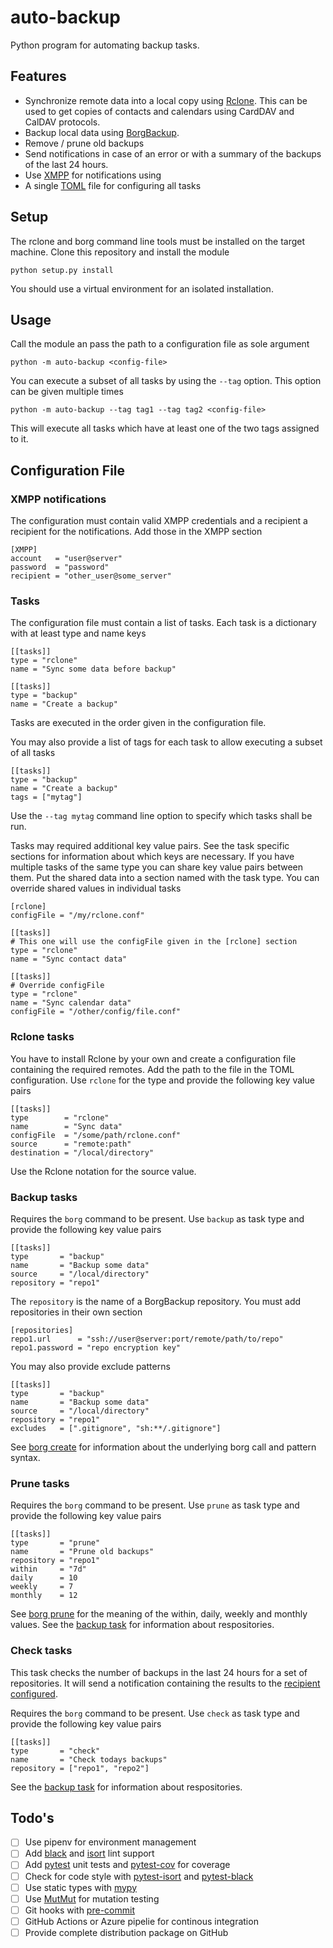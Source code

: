 auto-backup
===========

Python program for automating backup tasks.

Features
--------

* Synchronize remote data into a local copy using
  [Rclone](https://rclone.org/). This can be used to get copies of contacts
  and calendars using CardDAV and CalDAV protocols.
* Backup local data using [BorgBackup](https://www.borgbackup.org/).
* Remove / prune old backups
* Send notifications in case of an error or with a summary of the
  backups of the last 24 hours.
* Use [XMPP](https://pypi.org/project/aioxmpp/) for notifications using
* A single [TOML](https://pypi.org/project/toml/) file for configuring
  all tasks

Setup
-----

The rclone and borg command line tools must be installed on the target
machine. Clone this repository and install the module

    python setup.py install

You should use a virtual environment for an isolated installation.

Usage
-----

Call the module an pass the path to a configuration file as
sole argument

    python -m auto-backup <config-file>

You can execute a subset of all tasks by using the `--tag` option. This
option can be given multiple times

    python -m auto-backup --tag tag1 --tag tag2 <config-file>

This will execute all tasks which have at least one of the two tags
assigned to it.

Configuration File
------------------

### XMPP notifications

The configuration must contain valid XMPP credentials and a
recipient a recipient for the notifications. Add those in
the XMPP section

    [XMPP]
    account   = "user@server"
    password  = "password"
    recipient = "other_user@some_server"

### Tasks

The configuration file must contain a list of tasks. Each task is
a dictionary with at least type and name keys

    [[tasks]]
    type = "rclone"
    name = "Sync some data before backup"

    [[tasks]]
    type = "backup"
    name = "Create a backup"

Tasks are executed in the order given in the configuration file.

You may also provide a list of tags for each task to allow executing
a subset of all tasks

    [[tasks]]
    type = "backup"
    name = "Create a backup"
    tags = ["mytag"]

Use the `--tag mytag` command line option to specify which tasks shall
be run.

Tasks may required additional key value pairs. See the task specific
sections for information about which keys are necessary. If you have
multiple tasks of the same type you can share key value pairs between
them. Put the shared data into a section named with the task type. You
can override shared values in individual tasks

    [rclone]
    configFile = "/my/rclone.conf"

    [[tasks]]
    # This one will use the configFile given in the [rclone] section
    type = "rclone"
    name = "Sync contact data"

    [[tasks]]
    # Override configFile
    type = "rclone"
    name = "Sync calendar data"
    configFile = "/other/config/file.conf"

### Rclone tasks

You have to install Rclone by your own and create a configuration file
containing the required remotes. Add the path to the file in the TOML
configuration. Use `rclone` for the type and provide the following
key value pairs

    [[tasks]]
    type        = "rclone"
    name        = "Sync data"
    configFile  = "/some/path/rclone.conf"
    source      = "remote:path"
    destination = "/local/directory"

Use the Rclone notation for the source value.

### Backup tasks

Requires the `borg` command to be present. Use `backup`
as task type and provide the following key value pairs

    [[tasks]]
    type       = "backup"
    name       = "Backup some data"
    source     = "/local/directory"
    repository = "repo1"

The `repository` is the name of a BorgBackup repository. You
must add repositories in their own section

    [repositories]
    repo1.url      = "ssh://user@server:port/remote/path/to/repo"
    repo1.password = "repo encryption key"

You may also provide exclude patterns

    [[tasks]]
    type       = "backup"
    name       = "Backup some data"
    source     = "/local/directory"
    repository = "repo1"
    excludes   = [".gitignore", "sh:**/.gitignore"]

See [borg create](https://borgbackup.readthedocs.io/en/stable/usage/create.html)
for information about the underlying borg call and pattern syntax.

### Prune tasks

Requires the `borg` command to be present. Use `prune`
as task type and provide the following key value pairs

    [[tasks]]
    type       = "prune"
    name       = "Prune old backups"
    repository = "repo1"
    within     = "7d"
    daily      = 10
    weekly     = 7
    monthly    = 12

See [borg prune](https://borgbackup.readthedocs.io/en/stable/usage/prune.html)
for the meaning of the within, daily, weekly and monthly values. See the
[backup task](#Backup-tasks) for information about respositories.

### Check tasks

This task checks the number of backups in the last 24 hours for a
set of repositories. It will send a notification containing the
results to the [recipient configured](#XMPP-notifications).

Requires the `borg` command to be present. Use `check`
as task type and provide the following key value pairs

    [[tasks]]
    type       = "check"
    name       = "Check todays backups"
    repository = ["repo1", "repo2"]

See the [backup task](#Backup-tasks) for information about
respositories.

Todo's
------

* [ ] Use pipenv for environment management
* [ ] Add [black](https://pypi.org/project/black/) and 
      [isort](https://pypi.org/project/isort/) lint support
* [ ] Add [pytest](https://docs.pytest.org) unit tests and
      [pytest-cov](https://pypi.org/project/pytest-cov/) for coverage
* [ ] Check for code style with 
      [pytest-isort](https://pypi.org/project/pytest-isort/) and
      [pytest-black](https://pypi.org/project/pytest-black/)
* [ ] Use static types with [mypy](http://www.mypy-lang.org/)
* [ ] Use [MutMut](https://pypi.org/project/mutmut/) for mutation testing
* [ ] Git hooks with [pre-commit](https://pre-commit.com/)
* [ ] GitHub Actions or Azure pipelie for continous integration
* [ ] Provide complete distribution package on GitHub

